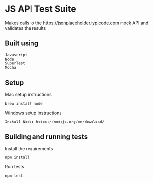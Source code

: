 # JS API Test Suite

Makes calls to the https://jsonplaceholder.typicode.com mock API and validates the results

## Built using
    Javascript
    Node 
    SuperTest
    Mocha 

## Setup
Mac setup instructions
```
brew install node
```
Windows setup instructions
```
Install Node: https://nodejs.org/en/download/
```
## Building and running tests

Install the requirements
```
npm install
```

Run tests
```
npm test
```